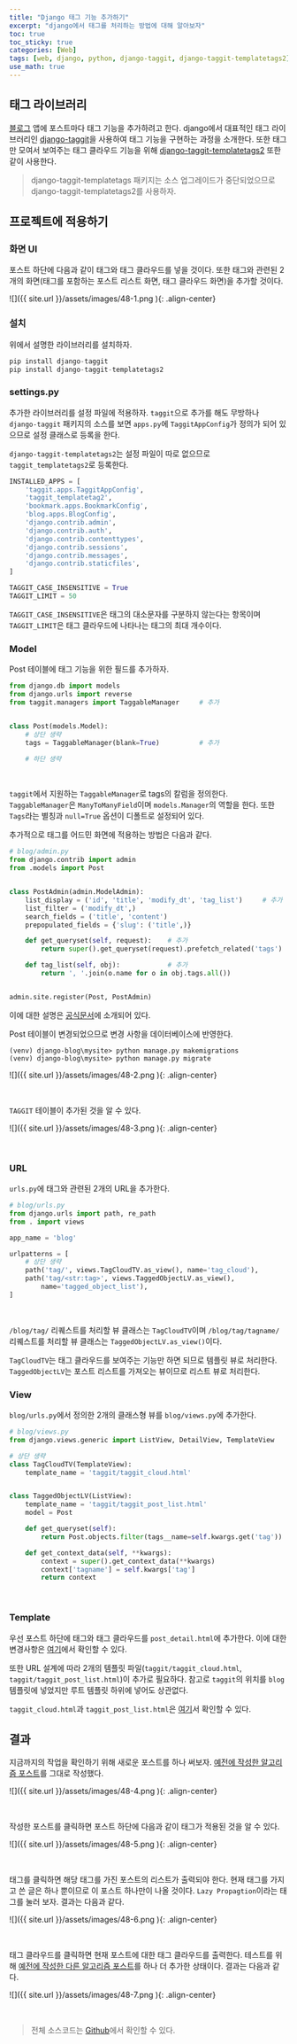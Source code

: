 ```yaml
---
title: "Django 태그 기능 추가하기"
excerpt: "django에서 태그를 처리하는 방법에 대해 알아보자"
toc: true
toc_sticky: true
categories: [Web]
tags: [web, django, python, django-taggit, django-taggit-templatetags2]
use_math: true
---
```


## 태그 라이브러리

[블로그](https://github.com/sys09270883/django-blog) 앱에 포스트마다 태그 기능을 추가하려고 한다. django에서 대표적인 태그 라이브러리인 [django-taggit](https://django-taggit.readthedocs.io/en/latest/)을 사용하여 태그 기능을 구현하는 과정을 소개한다. 또한 태그만 모여서 보여주는 태그 클라우드 기능을 위해 [django-taggit-templatetags2](https://github.com/fizista/django-taggit-templatetags2) 또한 같이 사용한다.  
> django-taggit-templatetags 패키지는 소스 업그레이드가 중단되었으므로 django-taggit-templatetags2를 사용하자.

## 프로젝트에 적용하기

### 화면 UI
포스트 하단에 다음과 같이 태그와 태그 클라우드를 넣을 것이다. 또한 태그와 관련된 2개의 화면(태그를 포함하는 포스트 리스트 화면, 태그 클라우드 화면)을 추가할 것이다.  

![]({{ site.url }}/assets/images/48-1.png ){: .align-center}

### 설치
위에서 설명한 라이브러리를 설치하자. 

```python
pip install django-taggit
pip install django-taggit-templatetags2
```

### settings.py

추가한 라이브러리를 설정 파일에 적용하자. `taggit`으로 추가를 해도 무방하나 `django-taggit` 패키지의 소스를 보면 `apps.py`에 `TaggitAppConfig`가 정의가 되어 있으므로 설정 클래스로 등록을 한다.  

`django-taggit-templatetags2`는 설정 파일이 따로 없으므로 `taggit_templatetags2`로 등록한다.

```python
INSTALLED_APPS = [
    'taggit.apps.TaggitAppConfig',
    'taggit_templatetag2',
    'bookmark.apps.BookmarkConfig',
    'blog.apps.BlogConfig',
    'django.contrib.admin',
    'django.contrib.auth',
    'django.contrib.contenttypes',
    'django.contrib.sessions',
    'django.contrib.messages',
    'django.contrib.staticfiles',
]

TAGGIT_CASE_INSENSITIVE = True
TAGGIT_LIMIT = 50
```
  

`TAGGIT_CASE_INSENSITIVE`은 태그의 대소문자를 구분하지 않는다는 항목이며 `TAGGIT_LIMIT`은 태그 클라우드에 나타나는 태그의 최대 개수이다.

### Model
Post 테이블에 태그 기능을 위한 필드를 추가하자. 

```python
from django.db import models
from django.urls import reverse
from taggit.managers import TaggableManager     # 추가


class Post(models.Model):
    # 상단 생략
    tags = TaggableManager(blank=True)          # 추가

    # 하단 생략
```

<br>

`taggit`에서 지원하는 `TaggableManager`로 tags의 칼럼을 정의한다. `TaggableManager`은 `ManyToManyField`이며 `models.Manager`의 역할을 한다. 또한 `Tags`라는 별칭과 `null=True` 옵션이 디폴트로 설정되어 있다.  

추가적으로 태그를 어드민 화면에 적용하는 방법은 다음과 같다.

```python
# blog/admin.py
from django.contrib import admin
from .models import Post


class PostAdmin(admin.ModelAdmin):
    list_display = ('id', 'title', 'modify_dt', 'tag_list')		# 추가
    list_filter = ('modify_dt',)
    search_fields = ('title', 'content')
    prepopulated_fields = {'slug': ('title',)}

    def get_queryset(self, request):    # 추가
        return super().get_queryset(request).prefetch_related('tags')

    def tag_list(self, obj):            # 추가
        return ', '.join(o.name for o in obj.tags.all())


admin.site.register(Post, PostAdmin)

```

이에 대한 설명은 [공식문서](https://django-taggit.readthedocs.io/en/latest/admin.html)에 소개되어 있다.  

Post 테이블이 변경되었으므로 변경 사항을 데이터베이스에 반영한다. 

```
(venv) django-blog\mysite> python manage.py makemigrations
(venv) django-blog\mysite> python manage.py migrate
```

![]({{ site.url }}/assets/images/48-2.png ){: .align-center}

<br>

`TAGGIT` 테이블이 추가된 것을 알 수 있다.

![]({{ site.url }}/assets/images/48-3.png ){: .align-center}

<br>

### URL
`urls.py`에 태그와 관련된 2개의 URL을 추가한다.

```python
# blog/urls.py
from django.urls import path, re_path
from . import views

app_name = 'blog'

urlpatterns = [
    # 상단 생략
    path('tag/', views.TagCloudTV.as_view(), name='tag_cloud'),
    path('tag/<str:tag>', views.TaggedObjectLV.as_view(), 
		name='tagged_object_list'),
]
```

<br>

`/blog/tag/` 리퀘스트를 처리할 뷰 클래스는 `TagCloudTV`이며 `/blog/tag/tagname/` 리퀘스트를 처리할 뷰 클래스는 `TaggedObjectLV.as_view()`이다.  

`TagCloudTV`는 태그 클라우드를 보여주는 기능만 하면 되므로 템플릿 뷰로 처리한다. `TaggedObjectLV`는 포스트 리스트를 가져오는 뷰이므로 리스트 뷰로 처리한다.

### View
`blog/urls.py`에서 정의한 2개의 클래스형 뷰를 `blog/views.py`에 추가한다.

```python
# blog/views.py
from django.views.generic import ListView, DetailView, TemplateView

# 상단 생략
class TagCloudTV(TemplateView):
    template_name = 'taggit/taggit_cloud.html'


class TaggedObjectLV(ListView):
    template_name = 'taggit/taggit_post_list.html'
    model = Post

    def get_queryset(self):
        return Post.objects.filter(tags__name=self.kwargs.get('tag'))

    def get_context_data(self, **kwargs):
        context = super().get_context_data(**kwargs)
        context['tagname'] = self.kwargs['tag']
        return context
```

<br>

### Template
우선 포스트 하단에 태그와 태그 클라우드를 `post_detail.html`에 추가한다. 이에 대한 변경사항은 [여기](https://github.com/sys09270883/django-blog/blob/master/mysite/blog/templates/blog/post_detail.html)에서 확인할 수 있다.  

또한 URL 설계에 따라 2개의 템플릿 파일(`taggit/taggit_cloud.html`, `taggit/taggit_post_list.html`)이 추가로 필요하다. 참고로 `taggit`의 위치를 `blog` 템플릿에 넣었지만 루트 템플릿 하위에 넣어도 상관없다.  

`taggit_cloud.html`과 `taggit_post_list.html`은 [여기](https://github.com/sys09270883/django-blog/tree/master/mysite/blog/templates/taggit)서 확인할 수 있다.  


## 결과
지금까지의 작업을 확인하기 위해 새로운 포스트를 하나 써보자. [예전에 작성한 알고리즘 포스트](https://sys09270883.github.io/ps/39/)를 그대로 작성했다.  

![]({{ site.url }}/assets/images/48-4.png ){: .align-center}

<br>

작성한 포스트를 클릭하면 포스트 하단에 다음과 같이 태그가 적용된 것을 알 수 있다.

![]({{ site.url }}/assets/images/48-5.png ){: .align-center}

<br>

태그를 클릭하면 해당 태그를 가진 포스트의 리스트가 출력되야 한다. 현재 태그를 가지고 쓴 글은 하나 뿐이므로 이 포스트 하나만이 나올 것이다. `Lazy Propagtion`이라는 태그를 눌러 보자. 결과는 다음과 같다.

![]({{ site.url }}/assets/images/48-6.png ){: .align-center}

<br>

태그 클라우드를 클릭하면 현재 포스트에 대한 태그 클라우드를 출력한다. 테스트를 위해 [예전에 작성한 다른 알고리즘 포스트](https://sys09270883.github.io/ps/15/)를 하나 더 추가한 상태이다. 결과는 다음과 같다.  

![]({{ site.url }}/assets/images/48-7.png ){: .align-center}

<br>

> 전체 소스코드는 [Github](https://github.com/sys09270883/django-blog)에서 확인할 수 있다.


<br>